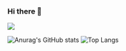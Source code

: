 ### Hi there 👋

![](https://media.giphy.com/media/HCa0MeQN7gchCCJJ7e/giphy.gif)

![Anurag's GitHub stats](https://github-readme-stats.vercel.app/api?username=HoangPhung98&show_icons=true)
![Top Langs](https://github-readme-stats.vercel.app/api/top-langs/?username=HoangPhung98&layout=compact&langs_count=10)

<!--
**HoangPhung98/HoangPhung98** is a ✨ _special_ ✨ repository because its `README.md` (this file) appears on your GitHub profile.

Here are some ideas to get you started:

- 🔭 I’m currently working on ...
- 🌱 I’m currently learning ...
- 👯 I’m looking to collaborate on ...
- 🤔 I’m looking for help with ...
- 💬 Ask me about ...
- 📫 How to reach me: ...
- 😄 Pronouns: ...
- ⚡ Fun fact: ...
-->
